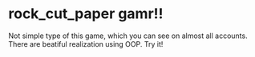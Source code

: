 
# rock_cut_paper gamr!!

Not simple type of this game, which you can see on almost all accounts. There are beatiful realization using OOP. Try it!
